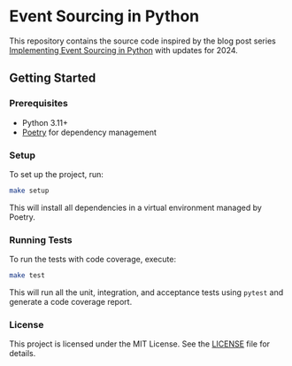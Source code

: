 # Event Sourcing in Python

This repository contains the source code inspired by the blog post series [Implementing Event Sourcing in Python](https://breadcrumbscollector.tech/categories/event-sourcing//) with updates for 2024. 

## Getting Started

### Prerequisites

- Python 3.11+
- [Poetry](https://python-poetry.org/) for dependency management

### Setup

To set up the project, run:

```bash
make setup
```

This will install all dependencies in a virtual environment managed by Poetry.

### Running Tests

To run the tests with code coverage, execute:

```bash
make test
```

This will run all the unit, integration, and acceptance tests using `pytest` and generate a code coverage report.

### License

This project is licensed under the MIT License. See the [LICENSE](LICENSE) file for details.
